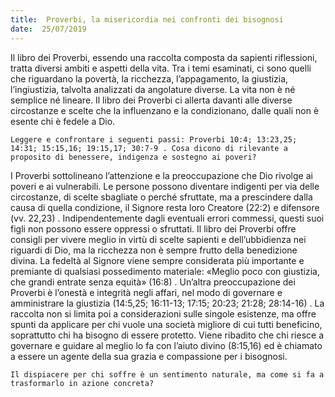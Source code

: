```yaml
---
title:  Proverbi, la misericordia nei confronti dei bisognosi
date:  25/07/2019
---
```


Il libro dei Proverbi, essendo una raccolta composta da sapienti riflessioni, tratta diversi ambiti e aspetti della vita. Tra i temi esaminati, ci sono quelli che riguardano la povertà, la ricchezza, l’appagamento, la giustizia, l’ingiustizia, talvolta analizzati da angolature diverse. La vita non è né semplice né lineare. Il libro dei Proverbi ci allerta davanti alle diverse circostanze e scelte che la influenzano e la condizionano, dalle quali non è esente chi è fedele a Dio.

`Leggere e confrontare i seguenti passi: Proverbi 10:4; 13:23,25; 14:31; 15:15,16; 19:15,17; 30:7-9 . Cosa dicono di rilevante a proposito di benessere, indigenza e sostegno ai poveri?`

I Proverbi sottolineano l’attenzione e la preoccupazione che Dio rivolge ai poveri e ai vulnerabili. Le persone possono diventare indigenti per via delle circostanze, di scelte sbagliate o perché sfruttate, ma a prescindere dalla causa di quella condizione, il Signore resta loro Creatore (22:2)  e difensore (vv. 22,23) . Indipendentemente dagli eventuali errori commessi, questi suoi figli non possono essere oppressi o sfruttati. Il libro dei Proverbi offre consigli per vivere meglio in virtù di scelte sapienti e dell’ubbidienza nei riguardi di Dio, ma la ricchezza non è sempre frutto della benedizione divina. La fedeltà al Signore viene sempre considerata più importante e premiante di qualsiasi possedimento materiale: «Meglio poco con giustizia, che grandi entrate senza equità» (16:8) . Un’altra preoccupazione dei Proverbi è l’onestà e integrità negli affari, nel modo di governare e amministrare la giustizia (14:5,25; 16:11-13; 17:15; 20:23; 21:28; 28:14-16) . La raccolta non si limita poi a considerazioni sulle singole esistenze, ma offre spunti da applicare per chi vuole una società migliore di cui tutti beneficino, soprattutto chi ha bisogno di essere protetto. Viene ribadito che chi riesce a governare e guidare al meglio lo fa con l’aiuto divino (8:15,16)  ed è chiamato a essere un agente della sua grazia e compassione per i bisognosi.

`Il dispiacere per chi soffre è un sentimento naturale, ma come si fa a trasformarlo in azione concreta?`